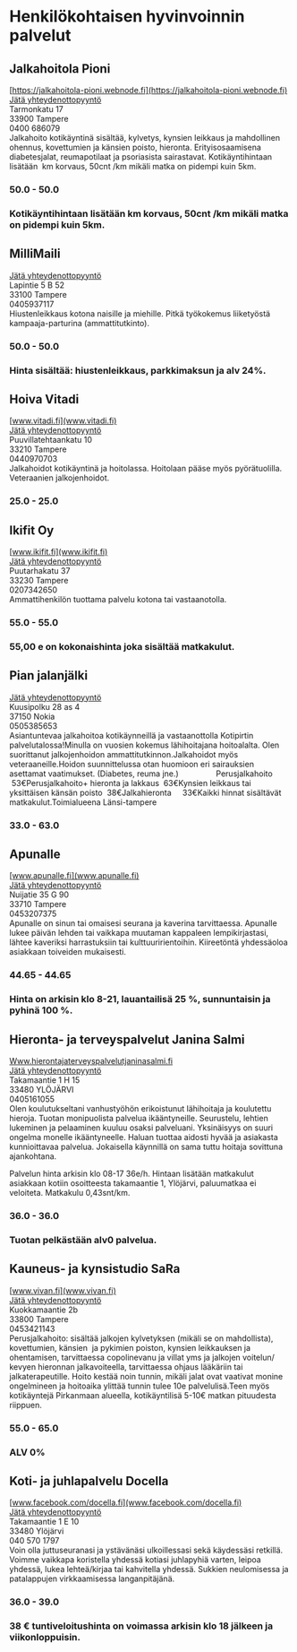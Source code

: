 # Henkilökohtaisen hyvinvoinnin palvelut


## Jalkahoitola Pioni
[https://jalkahoitola-pioni.webnode.fi](https://jalkahoitola-pioni.webnode.fi)  
[Jätä yhteydenottopyyntö](%23workflows%3Femail%3Djalkahoitolapioni%40gmail.com%26serviceType%3Dcategory.wellbeing%26companyName%3DJalkahoitola+Pioni)  
Tarmonkatu 17  
33900 Tampere  
0400 686079  
Jalkahoito kotikäyntinä sisältää, kylvetys, kynsien leikkaus ja mahdollinen ohennus, kovettumien ja känsien poisto, hieronta. Erityisosaamisena diabetesjalat, reumapotilaat ja psoriasista sairastavat. Kotikäyntihintaan lisätään  km korvaus, 50cnt /km mikäli matka on pidempi kuin 5km.   

### 50.0 - 50.0
### Kotikäyntihintaan lisätään  km korvaus, 50cnt /km mikäli matka on pidempi kuin 5km.


## MilliMaili
[Jätä yhteydenottopyyntö](%23workflows%3Femail%3Dmaili.stolt%40millimaili.fi%26serviceType%3Dcategory.wellbeing%26companyName%3DMilliMaili)  
Lapintie 5 B 52  
33100 Tampere  
0405937117  
Hiustenleikkaus kotona naisille ja miehille. Pitkä työkokemus liiketyöstä kampaaja-parturina (ammattitutkinto).       

### 50.0 - 50.0
### Hinta sisältää: hiustenleikkaus, parkkimaksun ja alv 24%.


## Hoiva Vitadi
[www.vitadi.fi](www.vitadi.fi)  
[Jätä yhteydenottopyyntö](%23workflows%3Femail%3Dvitadi.forever%40gmail.com%26serviceType%3Dcategory.wellbeing%26companyName%3DHoiva+Vitadi)  
Puuvillatehtaankatu 10  
33210 Tampere  
0440970703  
Jalkahoidot kotikäyntinä ja hoitolassa. Hoitolaan pääse myös pyörätuolilla. Veteraanien jalkojenhoidot.  
  
  

### 25.0 - 25.0


## Ikifit Oy
[www.ikifit.fi](www.ikifit.fi)  
[Jätä yhteydenottopyyntö](%23workflows%3Femail%3Dmarjo.sirkeoja%40ikifit.fi%26serviceType%3Dcategory.wellbeing%26companyName%3DIkifit+Oy)  
Puutarhakatu 37  
33230 Tampere  
0207342650  
Ammattihenkilön tuottama palvelu kotona tai vastaanotolla.  

### 55.0 - 55.0
### 55,00 e on kokonaishinta joka sisältää matkakulut.


## Pian jalanjälki
[Jätä yhteydenottopyyntö](%23workflows%3Femail%3Dpianjalanjalki%40gmail.com%26serviceType%3Dcategory.wellbeing%26companyName%3DPian+jalanj%C3%A4lki)  
Kuusipolku 28 as 4  
37150 Nokia  
0505385653  
Asiantuntevaa jalkahoitoa kotikäynneillä ja vastaanottolla Kotipirtin palvelutalossa!Minulla on vuosien kokemus lähihoitajana hoitoalalta. Olen suorittanut jalkojenhoidon ammattitutkinnon.Jalkahoidot myös veteraaneille.Hoidon suunnittelussa otan huomioon eri sairauksien asettamat vaatimukset. (Diabetes, reuma jne.)                 Perusjalkahoito       53€Perusjalkahoito+ hieronta ja lakkaus  63€Kynsien leikkaus tai yksittäisen känsän poisto  38€Jalkahieronta     33€Kaikki hinnat sisältävät matkakulut.Toimialueena Länsi-tampere
### 33.0 - 63.0


## Apunalle
[www.apunalle.fi](www.apunalle.fi)  
[Jätä yhteydenottopyyntö](%23workflows%3Femail%3Dasiakaspalvelu%40apunalle.fi%26serviceType%3Dcategory.wellbeing%26companyName%3DApunalle)  
Nuijatie 35 G 90  
33710 Tampere  
0453207375  
Apunalle on sinun tai omaisesi seurana ja kaverina tarvittaessa. Apunalle lukee päivän lehden tai vaikkapa muutaman kappaleen lempikirjastasi, lähtee kaveriksi harrastuksiin tai kulttuuririentoihin. Kiireetöntä yhdessäoloa asiakkaan toiveiden mukaisesti.  
  
  
  

### 44.65 - 44.65
### Hinta on arkisin klo 8-21,  lauantailisä 25 %, sunnuntaisin ja pyhinä 100 %.


## Hieronta- ja terveyspalvelut Janina Salmi
[Www.hierontajaterveyspalvelutjaninasalmi.fi](Www.hierontajaterveyspalvelutjaninasalmi.fi)  
[Jätä yhteydenottopyyntö](%23workflows%3Femail%3DInfo%40hierontajaterveyspalvelutjaninasalmi.fi%26serviceType%3Dcategory.wellbeing%26companyName%3DHieronta-+ja+terveyspalvelut+Janina+Salmi)  
Takamaantie 1 H 15  
33480 YLÖJÄRVI  
0405161055  
Olen koulutukseltani vanhustyöhön erikoistunut lähihoitaja ja koulutettu hieroja. Tuotan monipuolista palvelua ikääntyneille. Seurustelu, lehtien lukeminen ja pelaaminen kuuluu osaksi palveluani. Yksinäisyys on suuri ongelma monelle ikääntyneelle. Haluan tuottaa aidosti hyvää ja asiakasta kunnioittavaa palvelua. Jokaisella käynnillä on sama tuttu hoitaja sovittuna ajankohtana.   
  
Palvelun hinta arkisin klo 08-17 36e/h. Hintaan lisätään matkakulut asiakkaan kotiin osoitteesta takamaantie 1, Ylöjärvi, paluumatkaa ei veloiteta. Matkakulu 0,43snt/km.  
  
  

### 36.0 - 36.0
### Tuotan pelkästään alv0 palvelua.


## Kauneus- ja kynsistudio SaRa
[www.vivan.fi](www.vivan.fi)  
[Jätä yhteydenottopyyntö](%23workflows%3Femail%3Dkosmetologi%40vivan.fi%26serviceType%3Dcategory.wellbeing%26companyName%3DKauneus-+ja+kynsistudio+SaRa)  
Kuokkamaantie 2b  
33800 Tampere  
0453421143  
Perusjalkahoito: sisältää jalkojen kylvetyksen (mikäli se on mahdollista), kovettumien, känsien  ja pykimien poiston, kynsien leikkauksen ja ohentamisen, tarvittaessa copolinevanu ja villat yms ja jalkojen voitelun/ kevyen hieronnan jalkavoiteella, tarvittaessa ohjaus lääkäriin tai jalkaterapeutille. Hoito kestää noin tunnin, mikäli jalat ovat vaativat monine ongelmineen ja hoitoaika ylittää tunnin tulee 10e palvelulisä.Teen myös kotikäyntejä Pirkanmaan alueella, kotikäyntilisä 5-10€ matkan pituudesta riippuen.  

### 55.0 - 65.0
### ALV 0%


## Koti- ja juhlapalvelu Docella
[www.facebook.com/docella.fi](www.facebook.com/docella.fi)  
[Jätä yhteydenottopyyntö](%23workflows%3Femail%3Djaana.makinen%40docella.fi%26serviceType%3Dcategory.wellbeing%26companyName%3DKoti-+ja+juhlapalvelu+Docella)  
Takamaantie 1 E 10  
33480 Ylöjärvi  
040 570 1797  
Voin olla juttuseuranasi ja ystävänäsi ulkoillessasi sekä käydessäsi retkillä. Voimme vaikkapa koristella yhdessä kotiasi juhlapyhiä varten, leipoa yhdessä, lukea lehteä/kirjaa tai kahvitella yhdessä. Sukkien neulomisessa ja patalappujen virkkaamisessa langanpitäjänä.   

### 36.0 - 39.0
### 38 € tuntiveloitushinta on voimassa arkisin klo 18 jälkeen ja viikonloppuisin.
